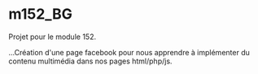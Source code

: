 # m152_BG

Projet pour le module 152.

...Création d'une page facebook pour nous apprendre à implémenter du contenu multimédia dans nos pages html/php/js.